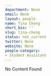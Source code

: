 ```yaml
---
department: None
email: None
layout: people
name: Tina Cheng
short_bio: ''
slug: tina-cheng
status: not_current
twitter: None
website: None
people-category:
- Student Assistant
---
```


No Content Found
